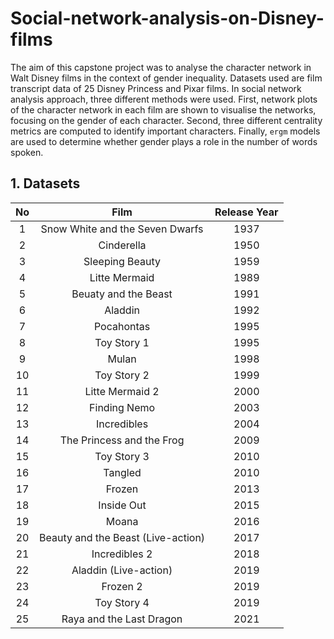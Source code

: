 # Social-network-analysis-on-Disney-films

The aim of this capstone project was to analyse the character network in Walt Disney films in the context of gender inequality. Datasets used are film transcript data of 25 Disney Princess and Pixar films. In social network analysis approach, three different methods were used. First, network plots of the character network in each film are shown to visualise the networks, focusing on the gender of each character. Second, three different centrality metrics are computed to identify important characters. Finally, `ergm` models are used to determine whether gender plays a role in the number of words spoken. 

## 1. Datasets 
|  No    |  Film     |  Release Year | 
|  :---:  |    :---:    |    :----:   |
|  1    | Snow White and the Seven Dwarfs      |  1937   | 
|  2    | Cinderella   | 1950    | 
|  3    | Sleeping Beauty     |  1959    | 
|  4    | Litte Mermaid   | 1989   | 
|  5    | Beuaty and the Beast      |  1991 | 
|  6    | Aladdin   | 1992   | 
|  7    | Pocahontas   | 1995     | 
|  8    | Toy Story 1   | 1995     | 
|  9    | Mulan   | 1998   | 
|  10    | Toy Story 2   | 1999     | 
|  11    | Litte Mermaid 2   | 2000   | 
|  12    | Finding Nemo   | 2003  | 
|  13    | Incredibles   |   2004   | 
|  14    | The Princess and the Frog   |   2009   | 
|  15    | Toy Story 3 |   2010   | 
|  16    | Tangled   |   2010   | 
|  17    | Frozen   |   2013   | 
|  18    |  Inside Out  |   2015   | 
|  19    | Moana   |   2016  | 
|  20    | Beauty and the Beast (Live-action)   |   2017   | 
|  21    | Incredibles 2   |   2018   | 
|  22    | Aladdin (Live-action)   |   2019   | 
|  23    | Frozen 2   |   2019  | 
|  24    | Toy Story 4   |   2019   | 
|  25    | Raya and the Last Dragon   |   2021   | 



